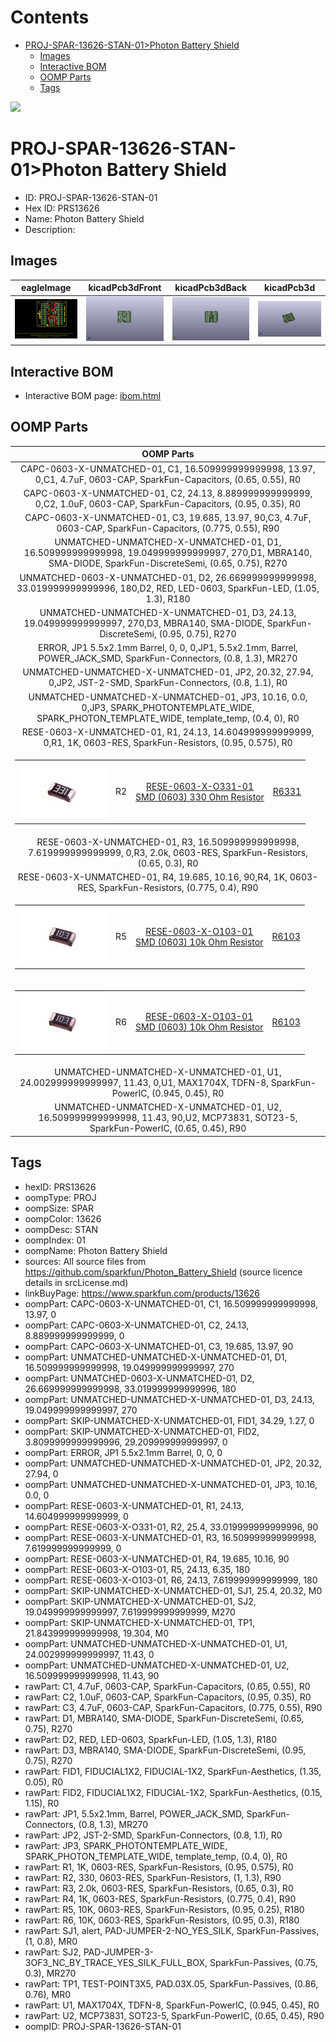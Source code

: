 



Contents
========

* [PROJ-SPAR-13626-STAN-01>Photon Battery Shield](#proj-spar-13626-stan-01photon-battery-shield)
	* [Images](#images)
	* [Interactive BOM](#interactive-bom)
	* [OOMP Parts](#oomp-parts)
	* [Tags](#tags)
  
![][im]
# PROJ-SPAR-13626-STAN-01>Photon Battery Shield

- ID: PROJ-SPAR-13626-STAN-01
- Hex ID: PRS13626
- Name: Photon Battery Shield
- Description: 

## Images
  
  

|eagleImage|kicadPcb3dFront|kicadPcb3dBack|kicadPcb3d|
| :---: | :---: | :---: | :---: |
|[![eagleImage](eagleImage_140.png)](eagleImage_600.png)|[![kicadPcb3dFront](kicadPcb3dFront_140.png)](kicadPcb3dFront_600.png)|[![kicadPcb3dBack](kicadPcb3dBack_140.png)](kicadPcb3dBack_600.png)|[![kicadPcb3d](kicadPcb3d_140.png)](kicadPcb3d_600.png)|

## Interactive BOM

- Interactive BOM page: [ibom.html](kicad/bom/ibom.html)

## OOMP Parts
  

|OOMP Parts|
| :---: |
|CAPC-0603-X-UNMATCHED-01, C1, 16.509999999999998, 13.97, 0,C1, 4.7uF, 0603-CAP, SparkFun-Capacitors, (0.65, 0.55), R0|
|CAPC-0603-X-UNMATCHED-01, C2, 24.13, 8.889999999999999, 0,C2, 1.0uF, 0603-CAP, SparkFun-Capacitors, (0.95, 0.35), R0|
|CAPC-0603-X-UNMATCHED-01, C3, 19.685, 13.97, 90,C3, 4.7uF, 0603-CAP, SparkFun-Capacitors, (0.775, 0.55), R90|
|UNMATCHED-UNMATCHED-X-UNMATCHED-01, D1, 16.509999999999998, 19.049999999999997, 270,D1, MBRA140, SMA-DIODE, SparkFun-DiscreteSemi, (0.65, 0.75), R270|
|UNMATCHED-0603-X-UNMATCHED-01, D2, 26.669999999999998, 33.019999999999996, 180,D2, RED, LED-0603, SparkFun-LED, (1.05, 1.3), R180|
|UNMATCHED-UNMATCHED-X-UNMATCHED-01, D3, 24.13, 19.049999999999997, 270,D3, MBRA140, SMA-DIODE, SparkFun-DiscreteSemi, (0.95, 0.75), R270|
|ERROR, JP1 5.5x2.1mm Barrel, 0, 0, 0,JP1, 5.5x2.1mm, Barrel, POWER_JACK_SMD, SparkFun-Connectors, (0.8, 1.3), MR270|
|UNMATCHED-UNMATCHED-X-UNMATCHED-01, JP2, 20.32, 27.94, 0,JP2, JST-2-SMD, SparkFun-Connectors, (0.8, 1.1), R0|
|UNMATCHED-UNMATCHED-X-UNMATCHED-01, JP3, 10.16, 0.0, 0,JP3, SPARK_PHOTONTEMPLATE_WIDE, SPARK_PHOTON_TEMPLATE_WIDE, template_temp, (0.4, 0), R0|
|RESE-0603-X-UNMATCHED-01, R1, 24.13, 14.604999999999999, 0,R1, 1K, 0603-RES, SparkFun-Resistors, (0.95, 0.575), R0|
|<table><tr><td>![RESE-0603-X-O331-01](https://raw.githubusercontent.com/oomlout/oomlout_OOMP_parts/main/RESE-0603-X-O331-01/image_140.jpg)</td><td> R2</td><td>[RESE-0603-X-O331-01<br>SMD (0603) 330 Ohm Resistor](https://github.com/oomlout/oomlout_OOMP_parts/tree/main/RESE-0603-X-O331-01/)</td><td>[R6331](https://github.com/oomlout/oomlout_OOMP_parts/tree/main/RESE-0603-X-O331-01/)</td></tr></table>|
|RESE-0603-X-UNMATCHED-01, R3, 16.509999999999998, 7.619999999999999, 0,R3, 2.0k, 0603-RES, SparkFun-Resistors, (0.65, 0.3), R0|
|RESE-0603-X-UNMATCHED-01, R4, 19.685, 10.16, 90,R4, 1K, 0603-RES, SparkFun-Resistors, (0.775, 0.4), R90|
|<table><tr><td>![RESE-0603-X-O103-01](https://raw.githubusercontent.com/oomlout/oomlout_OOMP_parts/main/RESE-0603-X-O103-01/image_140.jpg)</td><td> R5</td><td>[RESE-0603-X-O103-01<br>SMD (0603) 10k Ohm Resistor](https://github.com/oomlout/oomlout_OOMP_parts/tree/main/RESE-0603-X-O103-01/)</td><td>[R6103](https://github.com/oomlout/oomlout_OOMP_parts/tree/main/RESE-0603-X-O103-01/)</td></tr></table>|
|<table><tr><td>![RESE-0603-X-O103-01](https://raw.githubusercontent.com/oomlout/oomlout_OOMP_parts/main/RESE-0603-X-O103-01/image_140.jpg)</td><td> R6</td><td>[RESE-0603-X-O103-01<br>SMD (0603) 10k Ohm Resistor](https://github.com/oomlout/oomlout_OOMP_parts/tree/main/RESE-0603-X-O103-01/)</td><td>[R6103](https://github.com/oomlout/oomlout_OOMP_parts/tree/main/RESE-0603-X-O103-01/)</td></tr></table>|
|UNMATCHED-UNMATCHED-X-UNMATCHED-01, U1, 24.002999999999997, 11.43, 0,U1, MAX1704X, TDFN-8, SparkFun-PowerIC, (0.945, 0.45), R0|
|UNMATCHED-UNMATCHED-X-UNMATCHED-01, U2, 16.509999999999998, 11.43, 90,U2, MCP73831, SOT23-5, SparkFun-PowerIC, (0.65, 0.45), R90|

## Tags

- hexID: PRS13626
- oompType: PROJ
- oompSize: SPAR
- oompColor: 13626
- oompDesc: STAN
- oompIndex: 01
- oompName: Photon Battery Shield
- sources: All source files from https://github.com/sparkfun/Photon_Battery_Shield (source licence details in srcLicense.md)
- linkBuyPage: https://www.sparkfun.com/products/13626
- oompPart: CAPC-0603-X-UNMATCHED-01, C1, 16.509999999999998, 13.97, 0
- oompPart: CAPC-0603-X-UNMATCHED-01, C2, 24.13, 8.889999999999999, 0
- oompPart: CAPC-0603-X-UNMATCHED-01, C3, 19.685, 13.97, 90
- oompPart: UNMATCHED-UNMATCHED-X-UNMATCHED-01, D1, 16.509999999999998, 19.049999999999997, 270
- oompPart: UNMATCHED-0603-X-UNMATCHED-01, D2, 26.669999999999998, 33.019999999999996, 180
- oompPart: UNMATCHED-UNMATCHED-X-UNMATCHED-01, D3, 24.13, 19.049999999999997, 270
- oompPart: SKIP-UNMATCHED-X-UNMATCHED-01, FID1, 34.29, 1.27, 0
- oompPart: SKIP-UNMATCHED-X-UNMATCHED-01, FID2, 3.8099999999999996, 29.209999999999997, 0
- oompPart: ERROR, JP1 5.5x2.1mm Barrel, 0, 0, 0
- oompPart: UNMATCHED-UNMATCHED-X-UNMATCHED-01, JP2, 20.32, 27.94, 0
- oompPart: UNMATCHED-UNMATCHED-X-UNMATCHED-01, JP3, 10.16, 0.0, 0
- oompPart: RESE-0603-X-UNMATCHED-01, R1, 24.13, 14.604999999999999, 0
- oompPart: RESE-0603-X-O331-01, R2, 25.4, 33.019999999999996, 90
- oompPart: RESE-0603-X-UNMATCHED-01, R3, 16.509999999999998, 7.619999999999999, 0
- oompPart: RESE-0603-X-UNMATCHED-01, R4, 19.685, 10.16, 90
- oompPart: RESE-0603-X-O103-01, R5, 24.13, 6.35, 180
- oompPart: RESE-0603-X-O103-01, R6, 24.13, 7.619999999999999, 180
- oompPart: SKIP-UNMATCHED-X-UNMATCHED-01, SJ1, 25.4, 20.32, M0
- oompPart: SKIP-UNMATCHED-X-UNMATCHED-01, SJ2, 19.049999999999997, 7.619999999999999, M270
- oompPart: SKIP-UNMATCHED-X-UNMATCHED-01, TP1, 21.843999999999998, 19.304, M0
- oompPart: UNMATCHED-UNMATCHED-X-UNMATCHED-01, U1, 24.002999999999997, 11.43, 0
- oompPart: UNMATCHED-UNMATCHED-X-UNMATCHED-01, U2, 16.509999999999998, 11.43, 90
- rawPart: C1, 4.7uF, 0603-CAP, SparkFun-Capacitors, (0.65, 0.55), R0
- rawPart: C2, 1.0uF, 0603-CAP, SparkFun-Capacitors, (0.95, 0.35), R0
- rawPart: C3, 4.7uF, 0603-CAP, SparkFun-Capacitors, (0.775, 0.55), R90
- rawPart: D1, MBRA140, SMA-DIODE, SparkFun-DiscreteSemi, (0.65, 0.75), R270
- rawPart: D2, RED, LED-0603, SparkFun-LED, (1.05, 1.3), R180
- rawPart: D3, MBRA140, SMA-DIODE, SparkFun-DiscreteSemi, (0.95, 0.75), R270
- rawPart: FID1, FIDUCIAL1X2, FIDUCIAL-1X2, SparkFun-Aesthetics, (1.35, 0.05), R0
- rawPart: FID2, FIDUCIAL1X2, FIDUCIAL-1X2, SparkFun-Aesthetics, (0.15, 1.15), R0
- rawPart: JP1, 5.5x2.1mm, Barrel, POWER_JACK_SMD, SparkFun-Connectors, (0.8, 1.3), MR270
- rawPart: JP2, JST-2-SMD, SparkFun-Connectors, (0.8, 1.1), R0
- rawPart: JP3, SPARK_PHOTONTEMPLATE_WIDE, SPARK_PHOTON_TEMPLATE_WIDE, template_temp, (0.4, 0), R0
- rawPart: R1, 1K, 0603-RES, SparkFun-Resistors, (0.95, 0.575), R0
- rawPart: R2, 330, 0603-RES, SparkFun-Resistors, (1, 1.3), R90
- rawPart: R3, 2.0k, 0603-RES, SparkFun-Resistors, (0.65, 0.3), R0
- rawPart: R4, 1K, 0603-RES, SparkFun-Resistors, (0.775, 0.4), R90
- rawPart: R5, 10K, 0603-RES, SparkFun-Resistors, (0.95, 0.25), R180
- rawPart: R6, 10K, 0603-RES, SparkFun-Resistors, (0.95, 0.3), R180
- rawPart: SJ1, alert, PAD-JUMPER-2-NO_YES_SILK, SparkFun-Passives, (1, 0.8), MR0
- rawPart: SJ2, PAD-JUMPER-3-3OF3_NC_BY_TRACE_YES_SILK_FULL_BOX, SparkFun-Passives, (0.75, 0.3), MR270
- rawPart: TP1, TEST-POINT3X5, PAD.03X.05, SparkFun-Passives, (0.86, 0.76), MR0
- rawPart: U1, MAX1704X, TDFN-8, SparkFun-PowerIC, (0.945, 0.45), R0
- rawPart: U2, MCP73831, SOT23-5, SparkFun-PowerIC, (0.65, 0.45), R90
- oompID: PROJ-SPAR-13626-STAN-01



[im]: kicadPcb3d_450.png

